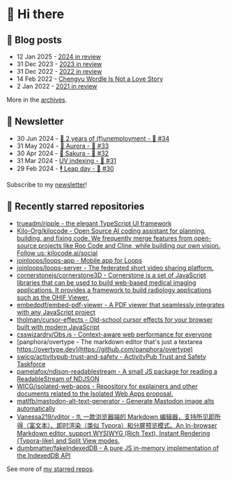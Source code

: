 # 👋 Hi there

## 📝 Blog posts

<!-- feed start -->
- 12 Jan 2025 - [2024 in review](https://cheeaun.com/blog/2025/01/2024-in-review/)
- 31 Dec 2023 - [2023 in review](https://cheeaun.com/blog/2023/12/2023-in-review/)
- 31 Dec 2022 - [2022 in review](https://cheeaun.com/blog/2022/12/2022-in-review/)
- 14 Feb 2022 - [Chengyu Wordle Is Not a Love Story](https://cheeaun.com/blog/2022/02/chengyu-wordle-is-not-a-love-story/)
- 2 Jan 2022 - [2021 in review](https://cheeaun.com/blog/2022/01/2021-in-review/)
<!-- feed end -->

More in the [archives](https://cheeaun.com/blog/archives/).

## 📰 Newsletter

<!-- newsletter start -->
- 30 Jun 2024 - [🎂 2 years of (f)unemployment - 🥫 #34](https://cheeaun.substack.com/p/2-years-of-funemployment-34)
- 31 May 2024 - [🌌 Aurora - 🥫 #33](https://cheeaun.substack.com/p/aurora-33)
- 30 Apr 2024 - [🌸 Sakura - 🥫 #32](https://cheeaun.substack.com/p/sakura-32)
- 31 Mar 2024 - [UV indexing - 🥫 #31](https://cheeaun.substack.com/p/uv-indexing-31)
- 29 Feb 2024 - [🕴️ Leap day - 🥫 #30](https://cheeaun.substack.com/p/leap-day-30)
<!-- newsletter end -->

Subscribe to my [newsletter](https://cheeaun.substack.com/)!

## 🌟 Recently starred repositories

<!-- starred repos start -->
- [trueadm/ripple - the elegant TypeScript UI framework](https://github.com/trueadm/ripple)
- [Kilo-Org/kilocode - Open Source AI coding assistant for planning, building, and fixing code. We frequently merge features from open-source projects like Roo Code and Cline, while building our own vision. Follow us: kilocode.ai/social](https://github.com/Kilo-Org/kilocode)
- [joinloops/loops-app - Mobile app for Loops](https://github.com/joinloops/loops-app)
- [joinloops/loops-server - The federated short video sharing platform.](https://github.com/joinloops/loops-server)
- [cornerstonejs/cornerstone3D - Cornerstone is a set of JavaScript libraries that can be used to build web-based medical imaging applications. It provides a framework to build radiology applications such as the OHIF Viewer.](https://github.com/cornerstonejs/cornerstone3D)
- [embedpdf/embed-pdf-viewer - A PDF viewer that seamlessly integrates with any JavaScript project](https://github.com/embedpdf/embed-pdf-viewer)
- [tholman/cursor-effects - Old-school cursor effects for your browser built with modern JavaScript](https://github.com/tholman/cursor-effects)
- [csswizardry/Obs.js - Context-aware web performance for everyone](https://github.com/csswizardry/Obs.js)
- [panphora/overtype - The markdown editor that's just a textarea https://overtype.dev](https://github.com/panphora/overtype)
- [swicg/activitypub-trust-and-safety - ActivityPub Trust and Safety Taskforce](https://github.com/swicg/activitypub-trust-and-safety)
- [pamelafox/ndjson-readablestream - A small JS package for reading a ReadableStream of NDJSON ](https://github.com/pamelafox/ndjson-readablestream)
- [WICG/isolated-web-apps - Repository for explainers and other documents related to the Isolated Web Apps proposal.](https://github.com/WICG/isolated-web-apps)
- [matlfb/mastodon-alt-text-generator - Generate Mastodon image alts automatically](https://github.com/matlfb/mastodon-alt-text-generator)
- [Vanessa219/vditor - ♏  一款浏览器端的 Markdown 编辑器，支持所见即所得（富文本）、即时渲染（类似 Typora）和分屏预览模式。An In-browser Markdown editor, support WYSIWYG (Rich Text),  Instant Rendering (Typora-like) and Split View modes.](https://github.com/Vanessa219/vditor)
- [dumbmatter/fakeIndexedDB - A pure JS in-memory implementation of the IndexedDB API](https://github.com/dumbmatter/fakeIndexedDB)
<!-- starred repos end -->

See more of [my starred repos](https://github.com/stars/cheeaun/).
